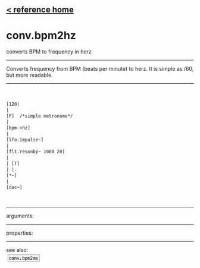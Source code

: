 [< reference home](index.html)
---

# conv.bpm2hz


converts BPM to frequency in herz

---

Converts frequency from BPM (beats per minute) to herz. It is simple as /60, but
            more readable.
<br>


---


```


[120(
|
[F]  /*simple metronome*/
|
[bpm->hz]
|
[lfo.impulse~]
|
[flt.resonbp~ 1000 20]
|
| [T]
| |.
[*~]
|
[dac~]

            
```

---
arguments:


---
properties:


---
see also:<br>
[![conv.bpm2ms](img/object_conv.bpm2ms.png)](conv.bpm2ms.html)
